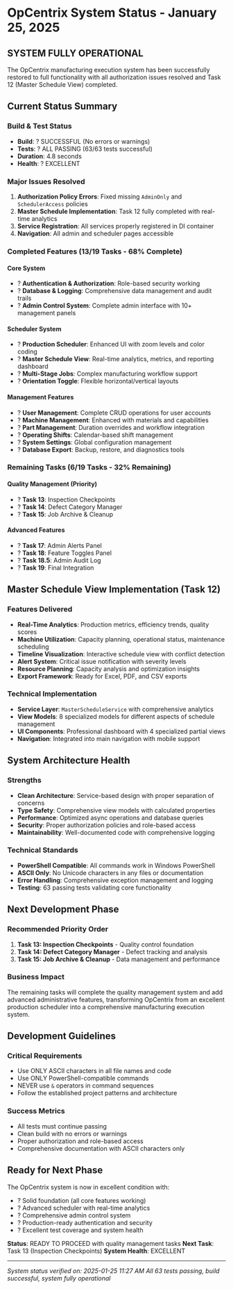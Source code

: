 # OpCentrix System Status - January 25, 2025

## SYSTEM FULLY OPERATIONAL

The OpCentrix manufacturing execution system has been successfully restored to full functionality with all authorization issues resolved and Task 12 (Master Schedule View) completed.

## Current Status Summary

### Build & Test Status
- **Build**: ? SUCCESSFUL (No errors or warnings)
- **Tests**: ? ALL PASSING (63/63 tests successful)
- **Duration**: 4.8 seconds
- **Health**: ? EXCELLENT

### Major Issues Resolved
1. **Authorization Policy Errors**: Fixed missing `AdminOnly` and `SchedulerAccess` policies
2. **Master Schedule Implementation**: Task 12 fully completed with real-time analytics
3. **Service Registration**: All services properly registered in DI container
4. **Navigation**: All admin and scheduler pages accessible

### Completed Features (13/19 Tasks - 68% Complete)

#### Core System
- ? **Authentication & Authorization**: Role-based security working
- ? **Database & Logging**: Comprehensive data management and audit trails
- ? **Admin Control System**: Complete admin interface with 10+ management panels

#### Scheduler System
- ? **Production Scheduler**: Enhanced UI with zoom levels and color coding
- ? **Master Schedule View**: Real-time analytics, metrics, and reporting dashboard
- ? **Multi-Stage Jobs**: Complex manufacturing workflow support
- ? **Orientation Toggle**: Flexible horizontal/vertical layouts

#### Management Features
- ? **User Management**: Complete CRUD operations for user accounts
- ? **Machine Management**: Enhanced with materials and capabilities
- ? **Part Management**: Duration overrides and workflow integration
- ? **Operating Shifts**: Calendar-based shift management
- ? **System Settings**: Global configuration management
- ? **Database Export**: Backup, restore, and diagnostics tools

### Remaining Tasks (6/19 Tasks - 32% Remaining)

#### Quality Management (Priority)
- ? **Task 13**: Inspection Checkpoints
- ? **Task 14**: Defect Category Manager
- ? **Task 15**: Job Archive & Cleanup

#### Advanced Features
- ? **Task 17**: Admin Alerts Panel
- ? **Task 18**: Feature Toggles Panel
- ? **Task 18.5**: Admin Audit Log
- ? **Task 19**: Final Integration

## Master Schedule View Implementation (Task 12)

### Features Delivered
- **Real-Time Analytics**: Production metrics, efficiency trends, quality scores
- **Machine Utilization**: Capacity planning, operational status, maintenance scheduling
- **Timeline Visualization**: Interactive schedule view with conflict detection
- **Alert System**: Critical issue notification with severity levels
- **Resource Planning**: Capacity analysis and optimization insights
- **Export Framework**: Ready for Excel, PDF, and CSV exports

### Technical Implementation
- **Service Layer**: `MasterScheduleService` with comprehensive analytics
- **View Models**: 8 specialized models for different aspects of schedule management
- **UI Components**: Professional dashboard with 4 specialized partial views
- **Navigation**: Integrated into main navigation with mobile support

## System Architecture Health

### Strengths
- **Clean Architecture**: Service-based design with proper separation of concerns
- **Type Safety**: Comprehensive view models with calculated properties
- **Performance**: Optimized async operations and database queries
- **Security**: Proper authorization policies and role-based access
- **Maintainability**: Well-documented code with comprehensive logging

### Technical Standards
- **PowerShell Compatible**: All commands work in Windows PowerShell
- **ASCII Only**: No Unicode characters in any files or documentation
- **Error Handling**: Comprehensive exception management and logging
- **Testing**: 63 passing tests validating core functionality

## Next Development Phase

### Recommended Priority Order
1. **Task 13: Inspection Checkpoints** - Quality control foundation
2. **Task 14: Defect Category Manager** - Defect tracking and analysis
3. **Task 15: Job Archive & Cleanup** - Data management and performance

### Business Impact
The remaining tasks will complete the quality management system and add advanced administrative features, transforming OpCentrix from an excellent production scheduler into a comprehensive manufacturing execution system.

## Development Guidelines

### Critical Requirements
- Use ONLY ASCII characters in all file names and code
- Use ONLY PowerShell-compatible commands
- NEVER use `&` operators in command sequences
- Follow the established project patterns and architecture

### Success Metrics
- All tests must continue passing
- Clean build with no errors or warnings
- Proper authorization and role-based access
- Comprehensive documentation with ASCII characters only

## Ready for Next Phase

The OpCentrix system is now in excellent condition with:
- ? Solid foundation (all core features working)
- ? Advanced scheduler with real-time analytics
- ? Comprehensive admin control system
- ? Production-ready authentication and security
- ? Excellent test coverage and system health

**Status**: READY TO PROCEED with quality management tasks
**Next Task**: Task 13 (Inspection Checkpoints)
**System Health**: EXCELLENT

---
*System status verified on: 2025-01-25 11:27 AM*
*All 63 tests passing, build successful, system fully operational*